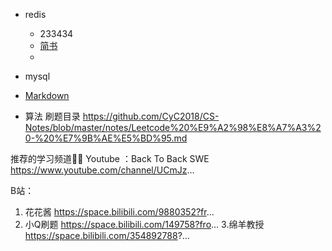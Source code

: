 - redis
   - 233434
   - [简书](http://jianshu.com)
   - 
- mysql


- [Markdown](https://www.jianshu.com/p/191d1e21f7ed/)


- 算法
刷题目录
https://github.com/CyC2018/CS-Notes/blob/master/notes/Leetcode%20%E9%A2%98%E8%A7%A3%20-%20%E7%9B%AE%E5%BD%95.md

推荐的学习频道👍🏻
Youtube ：Back To Back SWE
https://www.youtube.com/channel/UCmJz...

B站：
1. 花花酱
https://space.bilibili.com/9880352?fr...
2. 小Q刷题
https://space.bilibili.com/149758?fro...
3.绵羊教授
https://space.bilibili.com/354892788?...

